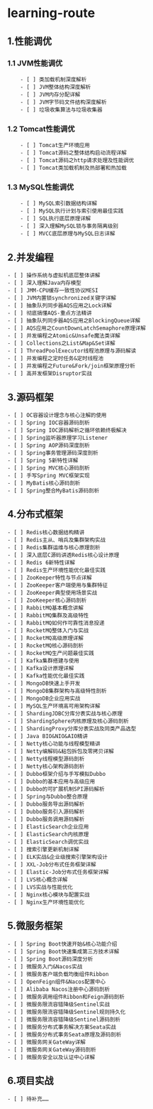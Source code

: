 # learning-route

## 1.性能调优
### 1.1 JVM性能调优
        - [ ] 类加载机制深度解析
        - [ ] JVM整体结构深度解析
        - [ ] JVM内存分配详解
        - [ ] JVM字节码文件结构深度解析
        - [ ] 垃圾收集算法与垃圾收集器
### 1.2 Tomcat性能调优
        - [ ] Tomcat生产环境应用
        - [ ] Tomcat源码之整体结构启动流程详解
        - [ ] Tomcat源码之http请求处理及性能调优
        - [ ] Tomcat类加载机制及热部署和热加载
### 1.3 MySQL性能调优
        - [ ] MySQL索引数据结构详解
        - [ ] MySQL执行计划与索引使用最佳实践
        - [ ] SQL执行底层原理详解
        - [ ] 深入理解MySQL锁与事务隔离级别
        - [ ] MVCC底层原理与MySQL日志详解

## 2.并发编程
    - [ ] 操作系统与虚拟机底层整体讲解
    - [ ] 深入理解Java内存模型
    - [ ] JMM-CPU缓存一致性协议MESI
    - [ ] JVM内置锁synchronized关键字详解
    - [ ] 抽象队列同步器AQS应用之Lock详解
    - [ ] 彻底搞懂AQS-重点方法精讲
    - [ ] 抽象队列同步器AQS应用之BlockingQueue详解
    - [ ] AQS应用之CountDownLatchSemaphore原理详解
    - [ ] 并发编程之Atomic&Unsafe魔法类详解
    - [ ] Collections之List&Map&Set详解
    - [ ] ThreadPoolExecutor线程池原理与源码解读
    - [ ] 并发编程之定时任务&定时线程池
    - [ ] 并发编程之Future&Fork/join框架原理分析
    - [ ] 高并发框架Disruptor实战

## 3.源码框架
    - [ ] OC容器设计理念与核心注解的使用
    - [ ] Spring IOC容器源码剖析
    - [ ] Spring IOC源码解析之循环依赖终极解决
    - [ ] Spring监听器原理学习Listener
    - [ ] Spring AOP源码深度剖析
    - [ ] Spring事务管理源码深度剖析
    - [ ] Spring 5新特性详解
    - [ ] Spring MVC核心源码剖析
    - [ ] 手写Spring MVC框架实现
    - [ ] MyBatis核心源码剖析
    - [ ] Spring整合MyBatis源码剖析

## 4.分布式框架
    - [ ] Redis核心数据结构精讲
    - [ ] Redis主从、哨兵及集群架构实战
    - [ ] Redis集群运维与核心原理剖析
    - [ ] 深入底层C源码讲透Redis核心设计原理
    - [ ] Redis 6新特性详解
    - [ ] Redis生产环境性能优化最佳实践
    - [ ] ZooKeeper特性与节点详解
    - [ ] ZooKeeper客户端使用与集群特征
    - [ ] ZooKeeper典型使用场景实战
    - [ ] ZooKeeper核心源码剖析
    - [ ] RabbitMQ基本概念讲解
    - [ ] RabbitMQ集群及高级特性
    - [ ] RabbitMQ如何作可靠性消息投递
    - [ ] RocketMQ整体入门与实战
    - [ ] RocketMQ高级原理详解
    - [ ] RocketMQ核心源码剖析
    - [ ] RocketMQ生产问题最佳实践
    - [ ] Kafka集群搭建与使用
    - [ ] Kafka设计原理详解
    - [ ] Kafka性能优化最佳实践
    - [ ] MongoDB快速上手开发
    - [ ] MongoDB集群架构与高级特性剖析
    - [ ] MongoDB企业应用实战
    - [ ] MySQL生产环境高可用架构详解
    - [ ] ShardingJDBC分库分表实战与核心原理
    - [ ] ShardingSphere内核原理及核心源码剖析
    - [ ] ShardingProxy分库分表实战及同类产品选型
    - [ ] Java BIO&NIO&AIO精讲
    - [ ] Netty核心功能与线程模型精讲
    - [ ] Netty编解码&粘包拆包及零拷贝详解
    - [ ] Netty线程模型源码剖析
    - [ ] Netty核心架构源码剖析
    - [ ] Dubbo框架介绍与手写模拟Dubbo
    - [ ] Dubbo的基本应用与高级应用
    - [ ] Dubbo的可扩展机制SPI源码解析
    - [ ] Spring与Dubbo整合原理
    - [ ] Dubbo服务导出源码解析
    - [ ] Dubbo服务引入源码解析
    - [ ] Dubbo服务调用源码解析
    - [ ] ElasticSearch企业应用
    - [ ] ElasticSearch内核原理
    - [ ] ElasticSearch调优实战
    - [ ] 搜索引擎更新机制详解
    - [ ] ELK实战&企业级搜索引擎架构设计
    - [ ] XXL-Job分布式任务框架详解
    - [ ] Elastic-Job分布式任务框架详解
    - [ ] LVS核心概念详解
    - [ ] LVS实战与性能优化
    - [ ] Nginx核心模块与配置实战
    - [ ] Nginx生产环境性能优化

## 5.微服务框架
    - [ ] Spring Boot快速开始&核心功能介绍
    - [ ] Spring Boot快速集成第三方技术详解
    - [ ] Spring Boot源码深度分析
    - [ ] 微服务入门&Nacos实战
    - [ ] 微服务客户端负载均衡组件Ribbon
    - [ ] OpenFeign组件&Nacos配置中心
    - [ ] Alibaba Nacos注册中心源码剖析
    - [ ] 微服务调用组件Ribbon和Feign源码剖析
    - [ ] 微服务限流容错降级Sentinel实战
    - [ ] 微服务限流容错降级Sentinel规则持久化
    - [ ] 微服务限流容错降级Sentinel源码剖析
    - [ ] 微服务分布式事务解决方案Seata实战
    - [ ] 微服务分布式事务Seata原理及源码剖析
    - [ ] 微服务网关GateWay详解
    - [ ] 微服务网关GateWay源码剖析
    - [ ] 微服务安全以及认证中心详解

## 6.项目实战
    - [ ] 待补充……
